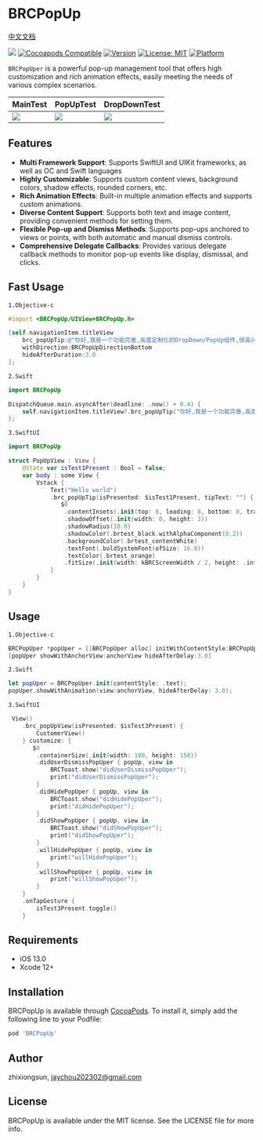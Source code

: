 # BRCPopUp
<a href="./README_CH.md">中文文档</a>

![](https://img.shields.io/github/v/tag/jaychou202302/BRCPopUp?label=Version)
[![Cocoapods Compatible](https://img.shields.io/badge/cocoapods-Compatible-brightgreen.svg)](https://cocoapods.org/pods/BRCPopUp)
[![Version](https://img.shields.io/cocoapods/v/BRCPopUp.svg?style=flat)](https://cocoapods.org/pods/BRCPopUp)
[![License: MIT](https://img.shields.io/badge/License-MIT-black.svg)](https://opensource.org/licenses/MIT)
[![Platform](https://img.shields.io/cocoapods/p/BRCPopUp.svg?style=flat)](https://cocoapods.org/pods/BRCPopUp)

`BRCPopUper` is a powerful pop-up management tool that offers high customization and rich animation effects, easily meeting the needs of various complex scenarios.

<table>
    <thead>
        <tr>
            <th>MainTest</th>
            <th>PopUpTest</th>
            <th>DropDownTest</th>
        </tr>
    </thead>
    <tbody>
        <tr>
            <td>
                <img src="https://jaychou202302.github.io/media/BRCPopUp/main.png"/>
            </td>
            <td>
                <img src="https://jaychou202302.github.io/media/BRCPopUp/popup.png"/>
            </td>
                 <td>
                <img src="https://jaychou202302.github.io/media/BRCPopUp/dropdown.png"/>
            </td>
        </tr>
    </tbody>
</table>

## Features
- **Multi Framework Support**: Supports SwiftUI and UIKit frameworks, as well as OC and Swift languages
- **Highly Customizable**: Supports custom content views, background colors, shadow effects, rounded corners, etc.
- **Rich Animation Effects**: Built-in multiple animation effects and supports custom animations.
- **Diverse Content Support**: Supports both text and image content, providing convenient methods for setting them.
- **Flexible Pop-up and Dismiss Methods**: Supports pop-ups anchored to views or points, with both automatic and manual dismiss controls.
- **Comprehensive Delegate Callbacks**: Provides various delegate callback methods to monitor pop-up events like display, dismissal, and clicks.


## Fast Usage
`1.Objective-c`
```objective-c
#import <BRCPopUp/UIView+BRCPopUp.h>

[self.navigationItem.titleView 
    brc_popUpTip:@"你好,我是一个功能完善,高度定制化的DropDown/PopUp组件,很高兴认识你!" 
    withDirection:BRCPopUpDirectionBottom 
    hideAfterDuration:3.0
];
```

`2.Swift`
```swift
import BRCPopUp

DispatchQueue.main.asyncAfter(deadline: .now() + 0.4) {
    self.navigationItem.titleView?.brc_popUpTip("你好,我是一个功能完善,高度定制化的DropDown/PopUp组件,很高兴认识你!", with: .bottom,hideAfterDuration: 1.0);
};
```

`3.SwiftUI`
```swift
import BRCPopUp

struct PopUpView : View {
    @State var isTest1Present : Bool = false;
    var body : some View {
        Vstack {
            Text("Hello world")
            .brc_popUpTip(isPresented: $isTest1Present, tipText: "") {
               $0
                .contentInsets(.init(top: 8, leading: 8, bottom: 8, trailing: 8))
                .shadowOffset(.init(width: 0, height: 3))
                .shadowRadius(10.0)
                .shadowColor(.brtest_black.withAlphaComponent(0.2))
                .backgroundColor(.brtest_contentWhite)
                .textFont(.boldSystemFont(ofSize: 16.0))
                .textColor(.brtest_orange)
                .fitSize(.init(width: kBRCScreenWidth / 2, height: .infinity))
            }
        }
    }
}
```

## Usage

`1.Objective-c`
```objective-c
BRCPopUper *popUper = [[BRCPopUper alloc] initWithContentStyle:BRCPopUpContentStyleCustom];
[popUper showWithAnchorView:anchorView hideAfterDelay:3.0]
```

`2.Swift`
```swift
let popUper = BRCPopUper.init(contentStyle: .text);
popUper.showWithAnimation(view:anchorView, hideAfterDelay: 3.0);
```

`3.SwiftUI`
```swift
 View()
    .brc_popUpView(isPresented: $isTest3Present) {
        CustomerView()
    } customize: {
       $0
        .containerSize(.init(width: 100, height: 150))
        .didUserDismissPopUper { popUp, view in
            BRCToast.show("didUserDismissPopUper");
            print("didUserDismissPopUper");
        }
        .didHidePopUper { popUp, view in
            BRCToast.show("didHidePopUper");
            print("didHidePopUper");
        }
        .didShowPopUper { popUp, view in
            BRCToast.show("didShowPopUper");
            print("didShowPopUper");
        }
        .willHidePopUper { popUp, view in
            print("willHidePopUper");
        }
        .willShowPopUper { popUp, view in
            print("willShowPopUper");
        }
    }
    .onTapGesture {
        isTest3Present.toggle()
    }
```

## Requirements
-  iOS 13.0
-  Xcode 12+

## Installation

BRCPopUp is available through [CocoaPods](https://cocoapods.org). To install
it, simply add the following line to your Podfile:

```ruby
pod 'BRCPopUp'
```

## Author

zhixiongsun, jaychou202302@gmail.com

## License

BRCPopUp is available under the MIT license. See the LICENSE file for more info.
